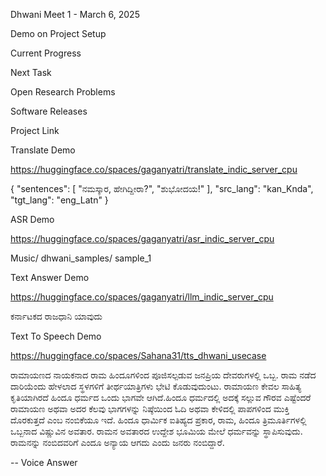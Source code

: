Dhwani Meet 1 - March 6, 2025

Demo on Project Setup

Current Progress

Next Task

Open Research Problems

Software Releases

Project Link 







 Translate Demo

 https://huggingface.co/spaces/gaganyatri/translate_indic_server_cpu

 {
  "sentences": [
    "ನಮಸ್ಕಾರ, ಹೇಗಿದ್ದೀರಾ?", "ಶುಭೋದಯ!"
  ],
  "src_lang": "kan_Knda",
  "tgt_lang": "eng_Latn"
}


ASR Demo

https://huggingface.co/spaces/gaganyatri/asr_indic_server_cpu

Music/ dhwani_samples/ sample_1


Text Answer Demo

https://huggingface.co/spaces/gaganyatri/llm_indic_server_cpu

 ಕರ್ನಾಟಕದ ರಾಜಧಾನಿ ಯಾವುದು


Text To Speech Demo 

https://huggingface.co/spaces/Sahana31/tts_dhwani_usecase

ರಾಮಾಯಣದ ನಾಯಕನಾದ ರಾಮ ಹಿಂದೂಗಳಿಂದ ಪೂಜಿಸಲ್ಪಡುವ ಜನಪ್ರಿಯ ದೇವರುಗಳಲ್ಲಿ ಒಬ್ಬ. ರಾಮ ನಡೆದ ದಾರಿಯೆಂದು ಹೇಳಲಾದ ಸ್ಥಳಗಳಿಗೆ ತೀರ್ಥಯಾತ್ರಿಗಳು ಭೇಟಿ ಕೊಡುವುದುಂಟು. ರಾಮಾಯಣ ಕೇವಲ ಸಾಹಿತ್ಯ ಕೃತಿಯಾಗಿರದೆ ಹಿಂದೂ ಧರ್ಮದ ಒಂದು ಭಾಗವೇ ಆಗಿದೆ.ಹಿಂದೂ ಧರ್ಮದಲ್ಲಿ ಅದಕ್ಕೆ ಸಲ್ಲುವ ಗೌರವ ಎಷ್ಟೆಂದರೆ ರಾಮಾಯಣ ಅಥವಾ ಅದರ ಕೆಲವು ಭಾಗಗಳನ್ನು ನಿಷ್ಠೆಯಿಂದ ಓದಿ ಅಥವಾ ಕೇಳಿದಲ್ಲಿ ಪಾಪಗಳಿಂದ ಮುಕ್ತಿ ದೊರಕುತ್ತದೆ ಎಂಬ ನಂಬಿಕೆಯೂ ಇದೆ. ಹಿಂದೂ ಧಾರ್ಮಿಕ ಐತಿಹ್ಯದ ಪ್ರಕಾರ, ರಾಮ, ಹಿಂದೂ ತ್ರಿಮೂರ್ತಿಗಳಲ್ಲಿ ಒಬ್ಬನಾದ ವಿಷ್ಣುವಿನ ಅವತಾರ. ರಾಮನ ಅವತಾರದ ಉದ್ದೇಶ ಭೂಮಿಯ ಮೇಲೆ ಧರ್ಮವನ್ನು ಸ್ಥಾಪಿಸುವುದು. ರಾಮನನ್ನು ನಂಬಿದವರಿಗೆ ಎಂದೂ ಅನ್ಯಾಯ ಆಗದು ಎಂದು ಜನರು ನಂಬಿದ್ದಾರೆ. 


-- Voice Answer


